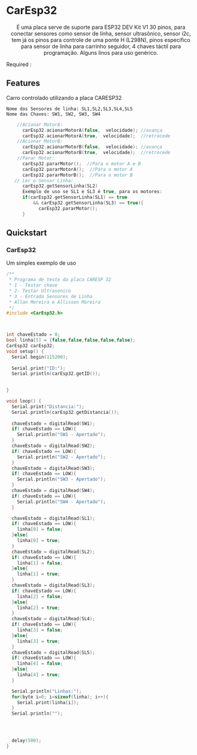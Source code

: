 # CarEsp32


<p align="center">
É uma placa serve de suporte para ESP32 DEV Kit V1 30 pinos, para conectar sensores como sensor de linha, sensor ultrasônico, sensor i2c, tem já os pinos para controle de uma ponte H (L298N), pinos específico para sensor de linha para carrinho seguidor, 4 chaves táctil para programação. Alguns linos para uso genérico.
</p>
Required : 

## Features
Carro controlado utilizando a placa CARESP32
  
    Nome dos Sensores de linha: SL1,SL2,SL3,SL4,SL5
    Nome das Chaves: SW1, SW2, SW3, SW4

```c++
    //Acionar MotorA:
      carEsp32.acionarMotorA(false,  velocidade); //avança
      carEsp32.acionarMotorA(true,  velocidade);  //retrocede
    //Acionar MotorB:
      carEsp32.acionarMotorB(false,  velocidade); //avança
      carEsp32.acionarMotorB(true,  velocidade);  //retrocede
    //Parar Motor:
      carEsp32.pararMotor();  //Para o motor A e B
      carEsp32.pararMotorA();  //Para o motor A
      carEsp32.pararMotorB();  //Para o motor B
   // Ler o Sensor Linha:
      carEsp32.getSensorLinha(SL2)
      Exemplo de uso se SL1 e SL3 é true, para os motores:
      if(carEsp32.getSensorLinha(SL1) == true 
          && carEsp32.getSensorLinha(SL3) == true){
            carEsp32.pararMotor();  
      }
```

## Quickstart

### CarEsp32 

Um simples exemplo de uso

```c++
/**
 * Programa de teste da placa CARESP 32
 * 1 - Testar chave 
 * 2- Testar Ultrasonico
 * 3 - Entrada Sensores de Linha
 * Allan Moreira e Allisson Moreira
 */
#include <CarEsp32.h>



int chaveEstado = 0;
bool linha[5] = {false,false,false,false,false};
CarEsp32 carEsp32;
void setup() {
  Serial.begin(115200);
 
  Serial.print("ID:");
  Serial.println(carEsp32.getID());
  

}

void loop() {
  Serial.print("Distancia:");
  Serial.println(carEsp32.getDistancia());
  
  chaveEstado = digitalRead(SW1);
  if( chaveEstado == LOW){
    Serial.println("SW1 - Apertado");
  }
  chaveEstado = digitalRead(SW2);
  if( chaveEstado == LOW){
    Serial.println("SW2 - Apertado");
  }
  chaveEstado = digitalRead(SW3);
  if( chaveEstado == LOW){
    Serial.println("SW3 - Apertado");
  }
  chaveEstado = digitalRead(SW4);
  if( chaveEstado == LOW){
    Serial.println("SW4 - Apertado");
  }

  chaveEstado = digitalRead(SL1);
  if( chaveEstado == LOW){
    linha[0] = false;
  }else{
    linha[0] = true;
  }
  chaveEstado = digitalRead(SL2);
  if( chaveEstado == LOW){
    linha[1] = false;
  }else{
    linha[1] = true;
  }
  chaveEstado = digitalRead(SL3);
  if( chaveEstado == LOW){
    linha[2] = false;
  }else{
    linha[2] = true;
  }
  chaveEstado = digitalRead(SL4);
  if( chaveEstado == LOW){
    linha[3] = false;
  }else{
    linha[3] = true;
  }
  chaveEstado = digitalRead(SL5);
  if( chaveEstado == LOW){
    linha[4] = false;
  }else{
    linha[4] = true;
  }

  Serial.println("Linhas:");
  for(byte i=0; i<sizeof(linha); i++){
    Serial.print(linha[i]);
  }
  Serial.println("");


  

  delay(500);
}

```
